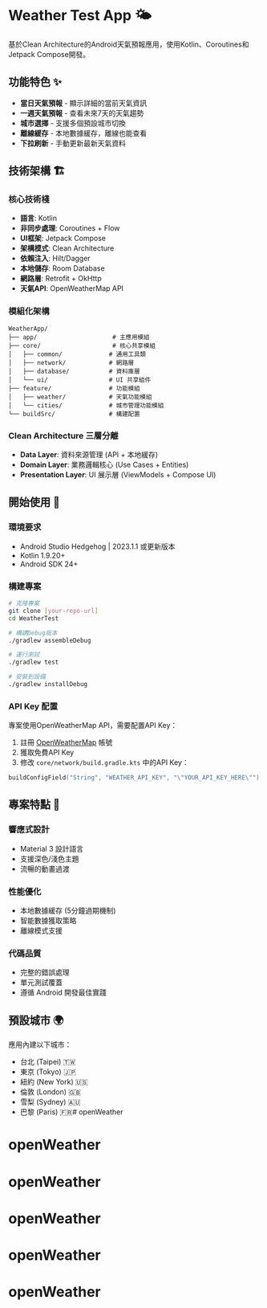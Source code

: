 # Weather Test App 🌤️

基於Clean Architecture的Android天氣預報應用，使用Kotlin、Coroutines和Jetpack Compose開發。

## 功能特色 ✨

- **當日天氣預報** - 顯示詳細的當前天氣資訊
- **一週天氣預報** - 查看未來7天的天氣趨勢
- **城市選擇** - 支援多個預設城市切換
- **離線緩存** - 本地數據緩存，離線也能查看
- **下拉刷新** - 手動更新最新天氣資料

## 技術架構 🏗️

### 核心技術棧
- **語言**: Kotlin
- **非同步處理**: Coroutines + Flow
- **UI框架**: Jetpack Compose
- **架構模式**: Clean Architecture
- **依賴注入**: Hilt/Dagger
- **本地儲存**: Room Database
- **網路層**: Retrofit + OkHttp
- **天氣API**: OpenWeatherMap API

### 模組化架構
```
WeatherApp/
├── app/                     # 主應用模組
├── core/                    # 核心共享模組
│   ├── common/             # 通用工具類
│   ├── network/            # 網路層
│   ├── database/           # 資料庫層
│   └── ui/                 # UI 共享組件
├── feature/                # 功能模組
│   ├── weather/            # 天氣功能模組
│   └── cities/             # 城市管理功能模組
└── buildSrc/               # 構建配置
```

### Clean Architecture 三層分離
- **Data Layer**: 資料來源管理 (API + 本地緩存)
- **Domain Layer**: 業務邏輯核心 (Use Cases + Entities)
- **Presentation Layer**: UI 展示層 (ViewModels + Compose UI)

## 開始使用 🚀

### 環境要求
- Android Studio Hedgehog | 2023.1.1 或更新版本
- Kotlin 1.9.20+
- Android SDK 24+

### 構建專案
```bash
# 克隆專案
git clone [your-repo-url]
cd WeatherTest

# 構建Debug版本
./gradlew assembleDebug

# 運行測試
./gradlew test

# 安裝到設備
./gradlew installDebug
```

### API Key 配置
專案使用OpenWeatherMap API，需要配置API Key：

1. 註冊 [OpenWeatherMap](https://openweathermap.org/api) 帳號
2. 獲取免費API Key
3. 修改 `core/network/build.gradle.kts` 中的API Key：
```kotlin
buildConfigField("String", "WEATHER_API_KEY", "\"YOUR_API_KEY_HERE\"")
```

## 專案特點 🌟

### 響應式設計
- Material 3 設計語言
- 支援深色/淺色主題
- 流暢的動畫過渡

### 性能優化
- 本地數據緩存 (5分鐘過期機制)
- 智能數據獲取策略
- 離線模式支援

### 代碼品質
- 完整的錯誤處理
- 單元測試覆蓋
- 遵循 Android 開發最佳實踐

## 預設城市 🌍
應用內建以下城市：
- 台北 (Taipei) 🇹🇼
- 東京 (Tokyo) 🇯🇵
- 紐約 (New York) 🇺🇸
- 倫敦 (London) 🇬🇧
- 雪梨 (Sydney) 🇦🇺
- 巴黎 (Paris) 🇫🇷# openWeather
# openWeather
# openWeather
# openWeather
# openWeather
# openWeather
